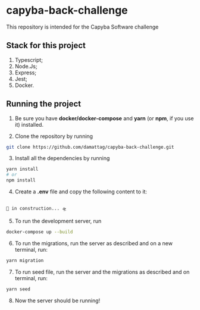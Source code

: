 # capyba-back-challenge
This repository is intended for the Capyba Software challenge

## Stack for this project

1. Typescript;
2. Node.Js;
3. Express;
4. Jest;
5. Docker.

## Running the project

1. Be sure you have **docker/docker-compose** and **yarn** (or **npm**, if you use it) installed.

2. Clone the repository by running 
```bash 
git clone https://github.com/damattag/capyba-back-challenge.git
```

3. Install all the dependencies by running
```bash 
yarn install
# or
npm install
```

4. Create a **.env** file and copy the following content to it:
```dotenv

🚀 in construction... 🛸

```
  
5. To run the development server, run
```bash
docker-compose up --build
```

6. To run the migrations, run the server as described and on a new terminal, run:
```bash
yarn migration
```

7. To run seed file, run the server and the migrations as described and on terminal, run:
```bash
yarn seed
```

8. Now the server should be running!
